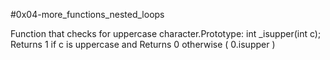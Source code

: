 #0x04-more_functions_nested_loops

Function that checks for uppercase character.Prototype: int _isupper(int c); Returns 1 if c is uppercase and Returns 0 otherwise ( 0.isupper )

